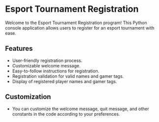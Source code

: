 # Esport Tournament Registration

Welcome to the Esport Tournament Registration program! This Python console application allows users to register for an esport tournament with ease.

## Features
 
- User-friendly registration process.
- Customizable welcome message.
- Easy-to-follow instructions for registration.
- Registration validation for valid names and gamer tags.
- Display of registered player names and gamer tags.

## Customization

- You can customize the welcome message, quit message, and other constants in the code according to your preferences.

